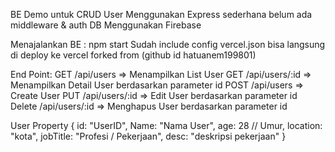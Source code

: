 BE Demo untuk CRUD User
Menggunakan Express sederhana belum ada middleware & auth
DB Menggunakan Firebase

Menajalankan BE : npm start
Sudah include config vercel.json bisa langsung di deploy ke vercel
forked from (github id hatuanem199801)

End Point:
GET /api/users => Menampilkan List User
GET /api/users/:id => Menampilkan Detail User berdasarkan parameter id
POST /api/users => Create User
PUT /api/users/:id => Edit User berdasarkan parameter id
Delete /api/users/:id => Menghapus User berdasarkan parameter id

User Property
{
id: "UserID",
Name: "Nama User",
age: 28 // Umur,
location: "kota",
jobTitle: "Profesi / Pekerjaan",
desc: "deskripsi pekerjaan"
}

